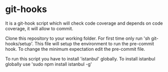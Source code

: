 # git-hooks
   It is a git-hook script which will check code coverage and depends on code coverage, it will allow to commit.

   Clone this repository to your working folder. For first time only run 'sh git-hooks/setup'. This file will setup the
environment to run the pre-commit hook. To change the minimum expectation edit the pre-commit file.

   To run this script you have to install 'istanbul' globally. To install istanbul globally use 'sudo npm install istanbul -g'
